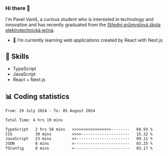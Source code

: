 ### Hi there 👋
I'm Pavel Vaniš, a curious student who is interested in technology and innovation and has recently graduated from the  [Střední průmyslová škola elektrotechnická ječná](https://www.spsejecna.cz/).

- 🌱 I’m currently learning web applications created by React with Next.js

## 🧠 Skills
- TypeScript
- JavaScript
- React + Next.js


## 📊 Coding statistics
<!--START_SECTION:waka-->

```txt
From: 29 July 2024 - To: 05 August 2024

Total Time: 4 hrs 19 mins

TypeScript   2 hrs 58 mins   >>>>>>>>>>>>>>>>>--------   68.93 %
CSS          39 mins         >>>>---------------------   15.32 %
JavaScript   23 mins         >>-----------------------   09.11 %
JSON         8 mins          >------------------------   03.25 %
TSConfig     8 mins          >------------------------   03.17 %
```

<!--END_SECTION:waka-->
